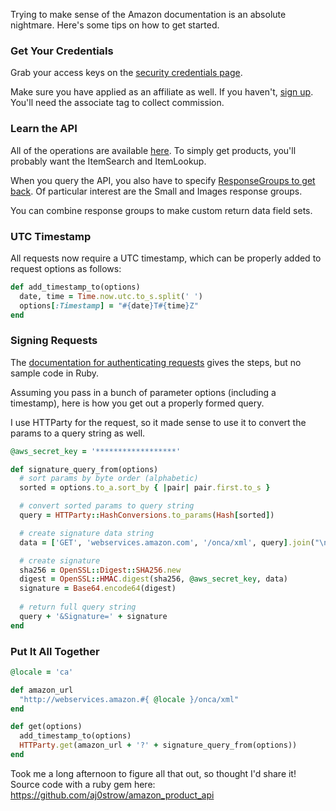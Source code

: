 Trying to make sense of the Amazon documentation is an absolute nightmare. Here's some tips on how to get started.

### Get Your Credentials

Grab your access keys on the [security credentials page](https://portal.aws.amazon.com/gp/aws/securityCredentials).

Make sure you have applied as an affiliate as well. If you haven't, [sign up](https://affiliate-program.amazon.com/gp/flex/advertising/api/sign-in.html). You'll need the associate tag to collect commission. 

### Learn the API

All of the operations are available [here](http://docs.aws.amazon.com/AWSECommerceService/2011-08-01/DG/CHAP_OperationListAlphabetical.html). To simply get products, you'll probably want the ItemSearch and ItemLookup.

When you query the API, you also have to specify [ResponseGroups to get back](http://docs.aws.amazon.com/AWSECommerceService/2011-08-01/DG/CHAP_ResponseGroupsList.html). Of particular interest are the Small and Images response groups. 

You can combine response groups to make custom return data field sets. 

### UTC Timestamp

All requests now require a UTC timestamp, which can be properly added to request options as follows:

```ruby
def add_timestamp_to(options)
  date, time = Time.now.utc.to_s.split(' ')
  options[:Timestamp] = "#{date}T#{time}Z"
end
```

### Signing Requests

The [documentation for authenticating requests](http://docs.aws.amazon.com/AWSECommerceService/latest/DG/Query_QueryAuth.html) gives the steps, but no sample code in Ruby. 

Assuming you pass in a bunch of parameter options (including a timestamp), here is how you get out a properly formed query. 

I use HTTParty for the request, so it made sense to use it to convert the params to a query string as well. 

```ruby
@aws_secret_key = '******************'

def signature_query_from(options)
  # sort params by byte order (alphabetic)
  sorted = options.to_a.sort_by { |pair| pair.first.to_s }

  # convert sorted params to query string
  query = HTTParty::HashConversions.to_params(Hash[sorted])

  # create signature data string
  data = ['GET', 'webservices.amazon.com', '/onca/xml', query].join("\n")

  # create signature
  sha256 = OpenSSL::Digest::SHA256.new
  digest = OpenSSL::HMAC.digest(sha256, @aws_secret_key, data)
  signature = Base64.encode64(digest)
  
  # return full query string
  query + '&Signature=' + signature
end
```

### Put It All Together

```ruby
@locale = 'ca'

def amazon_url
  "http://webservices.amazon.#{ @locale }/onca/xml"
end

def get(options)
  add_timestamp_to(options)
  HTTParty.get(amazon_url + '?' + signature_query_from(options))
end
```

Took me a long afternoon to figure all that out, so thought I'd share it! Source code with a ruby gem here: https://github.com/aj0strow/amazon_product_api